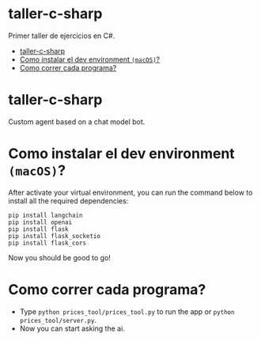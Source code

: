 # taller-c-sharp
Primer taller de ejercicios en C#.


- [taller-c-sharp](#taller-c-sharp)
- [Como instalar el dev environment `(macOS)`?](#como-instalar-el-dev-environment)
- [Como correr cada programa?](#como-correr-cada-programa?)

# taller-c-sharp
Custom agent based on a chat model bot.

# Como instalar el dev environment `(macOS)`?

After activate your virtual environment, you can run the command below to install all the required dependencies:

```
pip install langchain
pip install openai
pip install flask
pip install flask_socketio
pip install flask_cors
```
Now you should be good to go!

# Como correr cada programa?

- Type `python prices_tool/prices_tool.py` to run the app or `python prices_tool/server.py`.
- Now you can start asking the ai.

